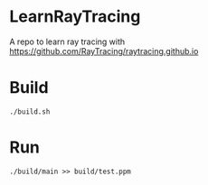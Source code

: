 # LearnRayTracing
A repo to learn ray tracing with https://github.com/RayTracing/raytracing.github.io

# Build
```
./build.sh
```

# Run
```
./build/main >> build/test.ppm
```
